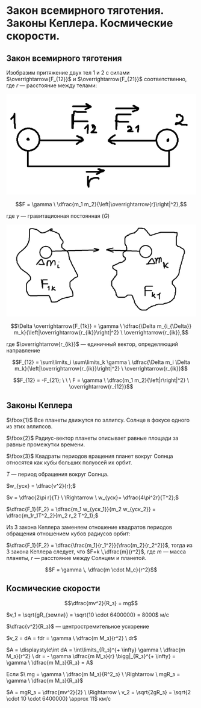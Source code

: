 # Закон всемирного тяготения. Законы Кеплера. Космические скорости.
## Закон всемирного тяготения
Изобразим притяжение двух тел $1$ и $2$ с силами $\overrightarrow{F_{12}}$ и $\overrightarrow{F_{21}}$ соответственно, где $r$ — расстояние между телами:

![Два тела](image1_tyagota.png)

$$F = \gamma \ \dfrac{m_1 m_2}{\left|\overrightarrow{r}\right|^2},$$

где $\gamma$ — гравитационная постоянная $(G)$

![Две кляксы какие-то](image2_tyagota.png)

$$\Delta \overrightarrow{F_{1k}} = \gamma \ \dfrac{\Delta m_{i_{\Delta}} m_k}{\left|\overrightarrow{r_{ik}}\right|^2} \  \overrightarrow{r_{ik}},$$

где $\overrightarrow{r_{ik}}$ — единичный вектор, определяющий направление

$$F_{12} = \sum\limits_i \sum\limits_k \gamma \ \dfrac{\Delta m_i \Delta m_k}{\left|\overrightarrow{r_{ik}}\right|^2} \ \overrightarrow{r_{ik}}$$

$$F_{12} = -F_{21}; \ \ \ F = \gamma \ \dfrac{m_1 m_2}{\left|r\right|^2} \ \overrightarrow{r_{12}}$$

## Законы Кеплера
$\fbox{1}$ Все планеты движутся по эллипсу. Солнце в фокусе одного из этих эллипсов.

$\fbox{2}$ Радиус-вектор планеты описывает равные площади за равные промежутки времени.

$\fbox{3}$ Квадраты периодов вращения планет вокруг Солнца относятся как кубы больших полуосей их орбит. 

$T$ — период обращения вокруг Солнца.

$w_{уск} = \dfrac{v^2}{r};$

$v = \dfrac{2\pi r}{T} \ \Rightarrow \ w_{уск}= \dfrac{4\pi^2r}{T^2};$

$\dfrac{F_1}{F_2} = \dfrac{m_1 w_{уск_1}}{m_2 w_{уск_2}} = \dfrac{m_1r_1T^2_2}{m_2 r_2 T^2_1};$

Из 3 закона Кеплера заменяем отношение квадратов периодов обращения отношением кубов радиусов орбит:

$\dfrac{F_1}{F_2} = \dfrac{\frac{m_1}{r_1^2}}{\frac{m_2}{r_2^2}}$, тогда из 3 закона Кеплера следует, что $F=k \,\dfrac{m}{r^2}$, где $m$ — масса планеты, $r$ — расстояние между Солнцем и планетой.

$$F = \gamma \, \dfrac{m \cdot M_c}{r^2}$$

## Космические скорости
$$\dfrac{mv^2}{R_з} = mg$$

$v_1 = \sqrt{gR_{земли}} = \sqrt{10 \cdot 6400000} = 8000$ м/с

$\dfrac{v^2}{R_з}$ — центростремительное ускорение

$v_2 = dA = fdr = \gamma \ \dfrac{m M_з}{r^2} \ dr$

$A = \displaystyle\int dA = \int\limits_{R_з}^{+ \infty} \gamma \ \dfrac{m M_з}{r^2} \ dr = - \gamma \dfrac{m M_з}{r} \bigg|_{R_з}^{+ \infty} = \gamma \ \dfrac{m M_з}{R_з} = A$

Если $\ mg = \gamma \ \dfrac{m M_з}{R^2_з} \ \Rightarrow \ mgR_з = \gamma \ \dfrac{m M_з}{R_з}$

$A = mgR_з = \dfrac{mv^2}{2} \ \Rightarrow \ v_2 = \sqrt{2gR_з} = \sqrt{2 \cdot 10 \cdot 6400000} \approx 11$ км/с